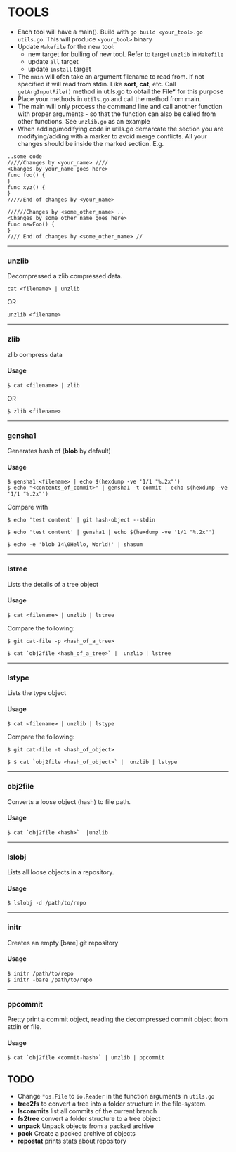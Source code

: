 # TOOLS
- Each tool will have a main(). Build with ```go build <your_tool>.go utils.go```. This will produce ```<your_tool>``` binary
- Update ```Makefile``` for the new tool:
  - new target for builing of new tool. Refer to target ```unzlib``` in ```Makefile```
  - update ```all``` target
  - update ```install``` target
- The ```main``` will ofen take an argument filename to read from. If not specified it will read from stdin. Like **sort**, **cat**, etc. Call ```getArgInputFile()``` method in utils.go to obtail the File* for this purpose
- Place your methods in ```utils.go``` and call the method from main.
- The main will only prcoess the command line and call another function with proper arguments - so that the function
can also be called from other functions. See ```unzlib.go``` as an example
- When adding/modifying code in utils.go demarcate the section you are modifying/adding with a marker to avoid merge conflicts. All your changes should be inside the marked section. E.g.

```
..some code
/////Changes by <your_name> ////
<Changes by your_name goes here>
func foo() {
}
func xyz() {
}
/////End of changes by <your_name>

//////Changes by <some_other_name> ..
<Changes by some other name goes here>
func newFoo() {
}
//// End of changes by <some_other_name> //
```
---

### unzlib
Decompressed a zlib compressed data.
```
cat <filename> | unzlib
```
OR
```
unzlib <filename>
```
---
### zlib
zlib compress data

#### Usage

```
$ cat <filename> | zlib
```
OR
```
$ zlib <filename>
```
---
### gensha1
Generates hash of (**blob** by default)

#### Usage

```
$ gensha1 <filename> | echo $(hexdump -ve '1/1 "%.2x"')
$ echo "<contents_of_commit>" | gensha1 -t commit | echo $(hexdump -ve '1/1 "%.2x"')
```

Compare with
```
$ echo 'test content' | git hash-object --stdin

$ echo 'test content' | gensha1 | echo $(hexdump -ve '1/1 "%.2x"')

$ echo -e 'blob 14\0Hello, World!' | shasum

```
---

### lstree
Lists the details of a tree object

#### Usage
```
$ cat <filename> | unzlib | lstree
```
Compare the following:
```
$ git cat-file -p <hash_of_a_tree>

$ cat `obj2file <hash_of_a_tree>` |  unzlib | lstree
```
---
### lstype
Lists the type object

#### Usage
```
$ cat <filename> | unzlib | lstype
```
Compare the following:
```
$ git cat-file -t <hash_of_object>

$ $ cat `obj2file <hash_of_object>` |  unzlib | lstype
```

---
### obj2file
Converts a loose object (hash) to file path.

#### Usage
```
$ cat `obj2file <hash>`  |unzlib
```
---
### lslobj
Lists all loose objects in a repository.

#### Usage

```
$ lslobj -d /path/to/repo
```
---


### initr
Creates an empty [bare] git repository

#### Usage

```
$ initr /path/to/repo
$ initr -bare /path/to/repo
```
---


### ppcommit
Pretty print a commit object, reading the decompressed commit object from stdin or file.

#### Usage

```
$ cat `obj2file <commit-hash>` | unzlib | ppcommit
```


## TODO
- Change ```*os.File``` to ```io.Reader``` in the function arguments in ```utils.go```
- **tree2fs** to convert a tree into a folder structure in the file-system.
- **lscommits** list all commits of the current branch
- **fs2tree** convert a folder structure to a tree object
- **unpack** Unpack objects from a packed archive
- **pack** Create a packed archive of objects
- **repostat** prints stats about repository
